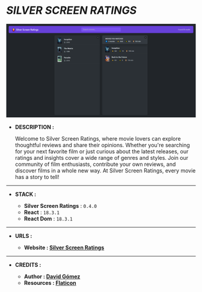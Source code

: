# _SILVER SCREEN RATINGS_

![THUMBNAIL](resources/img/Thumbnail.png)

- **DESCRIPTION :**

  Welcome to Silver Screen Ratings, where movie lovers can explore thoughtful reviews and share their opinions. Whether you're searching for your next favorite film or just curious about the latest releases, our ratings and insights cover a wide range of genres and styles. Join our community of film enthusiasts, contribute your own reviews, and discover films in a whole new way. At Silver Screen Ratings, every movie has a story to tell!

---

- **STACK :**

  - **Silver Screen Ratings** : `0.4.0`
  - **React** : `18.3.1`
  - **React Dom** : `18.3.1`

---

- **URLS :**

  - **Website : [Silver Screen Ratings](https://dagt-silver-screen-ratings.netlify.app)**

---

- **CREDITS :**

  - **Author : [David Gómez](https://github.com/DavidGomezToca)**
  - **Resources : [Flaticon](https://www.flaticon.es)**
